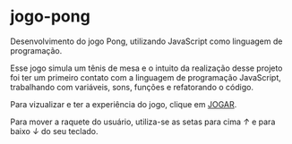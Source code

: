 # jogo-pong
Desenvolvimento do jogo Pong, utilizando JavaScript como linguagem de programação. 

Esse jogo simula um tênis de mesa e o intuito da realização desse projeto foi ter um primeiro contato com a linguagem de programação JavaScript, trabalhando com variáveis, sons, funções e refatorando o código.

Para vizualizar e ter a experiência do jogo, clique em [JOGAR](https://geyzaa.github.io/jogo-pong/). 

Para mover a raquete do usuário, utiliza-se as setas para cima *↑* e para baixo *↓* do seu teclado. 

